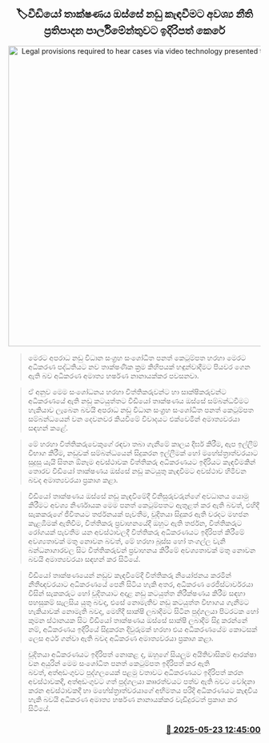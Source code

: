 <p align='center'><b><h2 align='center' title='Legal provisions required to hear cases via video technology presented to Parliament'>🏷වීඩියෝ තාක්ෂණය ඔස්සේ නඩු කැඳවීමට අවශ්‍ය නීති ප්‍රතිපාදන පාර්ලිමේන්තුවට ඉදිරිපත් කෙරේ</h2></b></p>
<p align='center'><img src='https://helakuru.sgp1.cdn.digitaloceanspaces.com/esana/images/lib/harshana-nanayakkara-parliment-budget.jpg' width='600' alt='Legal provisions required to hear cases via video technology presented to Parliament'></p>

> මෙරට අපරාධ නඩු විධාන සංග්‍රහ සංශෝධිත පනත් කෙටුම්පත හරහා මෙරට අධිකරණ පද්ධතියට නව තාක්ෂණික ක්‍රම කිහිපයක් හඳුන්වාදීමට පියවර ගෙන ඇති බව අධීකරණ අමාත්‍ය හර්ෂණ නානායක්කර පවසනවා.

> ඒ අනුව මෙම සංශෝධනය හරහා විත්තිකරුවන්ට හා සාක්ෂිකරුවන්ට අධිකරණයේ ඇති නඩු කටයුත්තට වීඩියෝ තාක්ෂණය ඔස්සේ සම්බන්ධවීමට හැකියාව ලැබෙන බවයි අපරාධ නඩු විධාන සංග්‍රහ සංශෝධිත පනත් කෙටුම්පත සම්බන්ධයෙන් වන දෙවනවර කියවීමේ විවාදයට එක්වෙමින් අමාත්‍යවරයා සඳහන් කළේ.

> මේ හරහා විත්තිකරුවෙකුගේ රඳවා තබා ගැනීමේ කාලය දීර්ඝ කිරීම, ඇප ඉල්ලීම් විභාග කිරීම, නඩුවක් සම්බන්ධයෙන් සිදුකරන ඉල්ලීමක් හෝ මහේස්ත්‍රාත්වරයාට සුදුසු යැයි සිතන ඕනෑම අවස්ථාවක විත්තිකරු අධිකරණයට ඉදිරියට කැඳවීමකින් තොරව වීඩියෝ තාක්ෂණය ඔස්සේ නඩු කටයුතු කැඳවීමට අවස්ථාව හිමිවන බවද අමාත්‍යවරයා ප්‍රකාශ කළා.

> වීඩියෝ තාක්ෂණය ඔස්සේ නඩු කැඳවීමේදී විනිසුරුවරුන්ගේ අවධානය යොමු කිරීමට අවශ්‍ය නිර්ණායක මෙම පනත් කෙටුම්පතට ඇතුළත් කර ඇති බවත්, එහිදී සැකකරුගේ ජීවිතයට තර්ජනයක් පැවතීම, චූදිතයා සිදුකර ඇති වරදට මහජන කැළඹීමක් ඇතිවීම, විත්තිකරු ප්‍රවාහනයේදී ඔහුට ඇති තර්ජන, විත්තිකරුට රෝගයක් පැවතීම යන අවස්ථාවලදී විත්තිකරු අධිකරණයට ඉදිරිපත් කිරීමේ අවශ්‍යතාවක් මතු නොවන බවත්, මේ හරහා බූස්ස හෝ තංගල්ල වැනි බන්ධනාගාරවල සිට විත්තිකරුවන් ප්‍රවාහනය කිරීමේ අවශ්‍යතාවක් මතු නොවන බවයි අමාත්‍යවරයා සඳහන් කර සිටියේ.

> වීඩියෝ තාක්ෂණයෙන් නඩුව කැඳවීමේදී විත්තිකරු නියෝජනය කරමින් නීතීඥවරයාට අධිකරණයේ පෙනී සිටිය හැකි අතර, අධීකරණ රෙජිස්ටාර්වරයා විසින් සැකකරුට හෝ චූදිතයාට අදාළ නඩු කටයුත්ත නිරීක්ෂණය කිරීම සඳහා පහසුකම් සැලසිය යුතු බවද, එසේ නොමැතිව නඩු කටයුත්ත විභාගය ගැනීමට හැකියාවක් නොමැති බවද, මෙහිදී සාක්ෂි ලබාදීමට සිටින පුද්ගලයා පිටරටක හෝ කුමන ස්ථානයක සිට වීඩියෝ තාක්ෂණය ඔස්සේ සාක්ෂි ලබාදීම සිදු කරන්නේ නම්, අධිකරණය ඉදිරි‍යේ සිදුකරන දිවුරුමක් හරහා එය අධිකරණයේම කොටසක් ලෙස අර්ථ ගන්වා ඇති බවද අධිකරණ අමාත්‍යවරයා ප්‍රකාශ කළා.

> චූදිතයා අධිකරණයට ඉදිරිපත් නොකළ ද, ඔහුගේ සියලුම අයිතිවාසිකම් ආරක්ෂා වන අයුරින් මෙම සංශෝධිත පනත් කෙටුම්පත ඉදිරිපත් කර ඇති බවත්, අත්අඩංගුවට පුද්ගලයෙක් පළමු වතාවට අධිකරණයට ඉදිරිපත් කරන අවස්ථාවකදී, අත්අඩංගුවට ගත් පුද්ගලයා කෘෘරත්වයට පත්ව ඇති බවට චෝදනා කරන අවස්ථාවකදී හා මහේස්ත්‍රාත්වරයාගේ අභිමතය පරිදි අධිකරණයට කැඳවිය හැකි බවයි අධිකරණ අමාත්‍ය හර්ෂණ නානායක්කර වැඩිදුරටත් ප්‍රකාශ කර සිටියේ.



<h3 align='right'><a href='https://www.helakuru.lk/esana/p/110375/'>📅 2025-05-23 12:45:00</a></h3>

